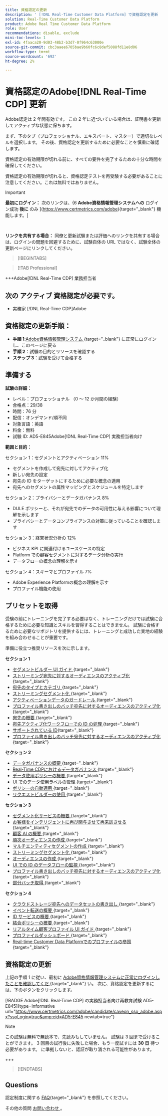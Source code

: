```yaml
---
title: 資格認定の更新
description: ' [!DNL Real-Time Customer Data Platform] で資格認定を更新  [!DNL Experience Platform]  る方法を説明します。'
solution: Real-Time Customer Data Platform
product: Adobe Real Time Customer Data Platform
role: User
recommendations: disable, exclude
mini-toc-levels: 1
exl-id: 4faaca20-9d03-48b2-b3d7-0f964c63000e
source-git-commit: cbc3aaee6705bae9b60fc6c8def5088fd11e8d06
workflow-type: tm+mt
source-wordcount: '692'
ht-degree: 2%

---
```


# 資格認定のAdobe[!DNL Real-Time CDP] 更新

Adobe認定は 2 年間有効です。 この 2 年に近づいている場合は、証明書を更新してアクティブな状態に保ちます。

まず、下のタブ（プロフェッショナル、エキスパート、マスター）で適切なレベルを選択します。 その後、資格認定を更新するために必要なことを慎重に確認します。

資格認定の有効期限が切れる前に、すべての要件を完了するための十分な時間を確保してください。

資格認定の有効期限が切れると、資格認定テストを再受験する必要があることに注意してください。これは無料ではありません。

>[!IMPORTANT]
>
>**最初にログイン：** 次のリンクは、{6 **Adobe資格情報管理システムへの** ログイン成功 **後に** のみ ](https://www.certmetrics.com/adobe){target="_blank"} 機能します。[
>
><br>
>
>**リンクを共有する場合：** 同僚と更新試験または評価へのリンクを共有する場合は、ログインの問題を回避するために、試験自体の URL ではなく、試験全体の更新ページにリンクしてください。

>[!BEGINTABS]

>[!TAB Professional]

+++Adobe[!DNL Real-Time CDP] 業務担当者

## 次の **アクティブ** 資格認定が必要です。

* 実務家 [!DNL Real-Time CDP]Adobe

## 資格認定の更新手順：

* **手順 1**:[Adobe資格情報管理システム ](https://www.certmetrics.com/adobe){target="_blank"} に正常にログインし、このページに戻る
* **手順 2**：試験の目的とリソースを確認する
* **ステップ 3**：試験を受けて合格する

## 準備する

**試験の詳細：**

* レベル：プロフェッショナル （0 ～ 12 か月間の経験）
* 合格点：29/38
* 時間：76 分
* 配信：オンデマンド/順不同
* 対象言語：英語
* 料金：無料
* 試験 ID: AD5-E845Adobe[!DNL Real-Time CDP] 実務担当者向け

**範囲と目的：**

セクション 1：セグメントとアクティベーション 11%

* セグメントを作成して宛先に対してアクティブ化
* 新しい宛先の設定
* 宛先の ID をターゲットにするために必要な概念の適用
* 宛先へのセグメントの属性マッピングとスケジュールを特定します

セクション 2：プライバシーとデータガバナンス 8%

* DULE ポリシーと、それが宛先でのデータの可用性に与える影響について理解を示します
* プライバシーとデータコンプライアンスの対策に従っていることを確認します

セクション 3：経営状況分析の 12%

* ビジネス KPI に関連付けるユースケースの特定
* Platform での顧客セグメントに対するデータ分析の実行
* データフローの概念の理解を示す

セクション 4：スキーマとプロファイル 7%

* Adobe Experience Platformの概念の理解を示す
* プロファイル機能の使用

## プリセットを取得

受験の前にトレーニングを完了する必要はなく、トレーニングだけでは試験に合格するために必要な知識とスキルを習得することはできません。 試験に合格するために必要なリポジトリを提供するには、トレーニングと成功した実地の経験を組み合わせることが重要です。

準備に役立つ推奨リソースを次に示します。

**セクション 1**

* [ セグメントビルダー UI ガイド ](https://experienceleague.adobe.com/docs/experience-platform/segmentation/ui/segment-builder.html?lang=ja){target="_blank"}
* [ ストリーミング宛先に対するオーディエンスのアクティブ化 ](https://experienceleague.adobe.com/docs/experience-platform/destinations/ui/activate/activate-segment-streaming-destinations.html){target="_blank"}
* [ 宛先のタイプとカテゴリ ](https://experienceleague.adobe.com/docs/experience-platform/destinations/destination-types.html?lang=ja){target="_blank"}
* [ ストリーミングセグメント化 ](https://experienceleague.adobe.com/docs/experience-platform/segmentation/ui/streaming-segmentation.html?lang=ja){target="_blank"}
* [ アクティベーションデータのガードレール ](https://experienceleague.adobe.com/docs/experience-platform/destinations/guardrails.html){target="_blank"}
* [ プロファイル書き出しのバッチ宛先に対するオーディエンスのアクティブ化 ](https://experienceleague.adobe.com/docs/experience-platform/destinations/ui/activate/activate-batch-profile-destinations.html){target="_blank"}
* [ 宛先の概要 ](https://experienceleague.adobe.com/docs/experience-platform/destinations/home.html?lang=ja){target="_blank"}
* [ 宛先アクティブ化ワークフローでの ID の処理 ](https://experienceleague.adobe.com/docs/experience-platform/destinations/how-destinations-work/identity-handling.html){target="_blank"}
* [ サポートされている ID](https://experienceleague.adobe.com/docs/experience-platform/destinations/catalog/social/facebook.html#supported-identities){target="_blank"}
* [ プロファイル書き出しのバッチ宛先に対するオーディエンスのアクティブ化 ](https://experienceleague.adobe.com/docs/experience-platform/destinations/ui/activate/activate-batch-profile-destinations.html){target="_blank"}

**セクション 2**

* [ データガバナンスの概要 ](https://experienceleague.adobe.com/docs/experience-platform/data-governance/home.html?lang=ja){target="_blank"}
* [Real-Time CDPにおけるデータガバナンス ](https://experienceleague.adobe.com/docs/experience-platform/rtcdp/privacy/data-governance-overview.html){target="_blank"}
* [ データ使用ポリシーの概要 ](https://experienceleague.adobe.com/docs/experience-platform/data-governance/policies/overview.html?lang=ja){target="_blank"}
* [UI でのデータ使用ラベルの管理 ](https://experienceleague.adobe.com/docs/experience-platform/data-governance/labels/user-guide.html?lang=ja){target="_blank"}
* [ ポリシーの自動適用 ](https://experienceleague.adobe.com/docs/experience-platform/data-governance/enforcement/auto-enforcement.html?lang=ja){target="_blank"}
* [ リクエストビルダーの使用 ](https://experienceleague.adobe.com/docs/experience-platform/privacy/ui/user-guide.html?lang=ja#request-builder){target="_blank"}

**セクション 3**

* [ セグメント化サービスの概要 ](https://experienceleague.adobe.com/docs/experience-platform/segmentation/home.html?lang=ja){target="_blank"}
* [ お客様をインテリジェントに再び関与させて再来訪させる ](https://experienceleague.adobe.com/docs/experience-platform/rtcdp/use-cases/personalization-insights-engagement/intelligent-re-engagement.html){target="_blank"}
* [ 顧客 AI の概要 ](https://experienceleague.adobe.com/docs/experience-platform/intelligent-services/customer-ai/overview.html?lang=ja){target="_blank"}
* [ 順次オーディエンスの作成 ](https://experienceleague.adobe.com/docs/platform-learn/tutorials/audiences/create-sequential-audiences.html){target="_blank"}
* [ マルチエンティティセグメントの作成 ](https://experienceleague.adobe.com/docs/platform-learn/getting-started-for-data-architects-and-data-engineers/build-segments.html?lang=en#build-a-multi-entity-segment){target="_blank"}
* [ ストリーミングセグメント化 ](https://experienceleague.adobe.com/docs/experience-platform/segmentation/ui/streaming-segmentation.html?lang=ja){target="_blank"}
* [ オーディエンスの作成 ](https://experienceleague.adobe.com/docs/platform-learn/tutorials/audiences/create-audiences.html){target="_blank"}
* [UI での ID のデータフローの監視 ](https://experienceleague.adobe.com/docs/experience-platform/dataflows/ui/monitor-identities.html){target="_blank"}
* [ プロファイル書き出しのバッチ宛先に対するオーディエンスのアクティブ化 ](https://experienceleague.adobe.com/docs/experience-platform/destinations/ui/activate/activate-batch-profile-destinations.html){target="_blank"}
* [ 部分バッチ取得 ](https://experienceleague.adobe.com/docs/experience-platform/ingestion/batch/partial.html){target="_blank"}

**セクション 4**

* [ クラウドストレージ宛先へのデータセットの書き出し ](https://experienceleague.adobe.com/docs/experience-platform/destinations/ui/activate/export-datasets.html?lang=ja){target="_blank"}
* [ イベント転送の概要 ](https://experienceleague.adobe.com/docs/experience-platform/tags/event-forwarding/overview.html){target="_blank"}
* [ID サービスの概要 ](https://experienceleague.adobe.com/docs/experience-platform/identity/home.html?lang=ja){target="_blank"}
* [ 結合ポリシーの概要 ](https://experienceleague.adobe.com/docs/experience-platform/profile/merge-policies/overview.html){target="_blank"}
* [ リアルタイム顧客プロファイル UI ガイド ](https://experienceleague.adobe.com/docs/experience-platform/profile/ui/user-guide.html?lang=ja){target="_blank"}
* [ プロファイルダッシュボード ](https://experienceleague.adobe.com/docs/experience-platform/dashboards/guides/profiles.html){target="_blank"}
* [Real-time Customer Data Platformでのプロファイルの参照 ](https://experienceleague.adobe.com/docs/experience-platform/rtcdp/profile/profile-browse.html){target="_blank"}

## 資格認定の更新

上記の手順 1 に従い、最初に [Adobe資格情報管理システムに正常にログインしたことを確認してくだ ](https://www.certmetrics.com/adobe){target="_blank"} い。 次に、資格認定を更新するには、下のボタンをクリックします。

[!BADGE Adobe[!DNL Real-Time CDP] の実務担当者向け再教育試験 AD5-E845]{type=Informative url="https://www.certmetrics.com/adobe/candidate/caveon_sso_adobe.aspx?ssoLogin=true&amp;eid=AD5-E845 newtab=true"}

>[!NOTE]
>
>この試験は無料で無読本で、先読みもしていません。 試験は 3 回まで受けることができます。 3 回目の試行後に失敗した場合、もう一度試すには **30 日** 待つ必要があります。 に準拠しないと、認証が取り消される可能性があります。

+++

>[!ENDTABS]

## Questions

認定制度に関する [FAQ](https://experienceleague.adobe.com/docs/certification/certification/faq.html){target="_blank"} を参照してください。

その他の質問 [ お問い合わせ ](mailto:certif@adobe.com)。
